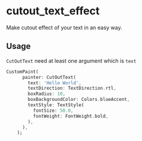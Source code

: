 # cutout_text_effect

<ima src='https://raw.githubusercontent.com/lkrjangid1/cutout_text_effect/master/ex.png'>

Make cutout effect of your text in an easy way.

## Usage
`CutOutText` need at least one argument which is `text`

```dart
CustomPaint(
      painter: CutOutText(
        text: 'Hello World',
        textDirection: TextDirection.rtl,
        boxRadius: 10,
        boxBackgroundColor: Colors.blueAccent,
        textStyle: TextStyle(
          fontSize: 50.0,
          fontWeight: FontWeight.bold,
        ),
      ),
    );
```
